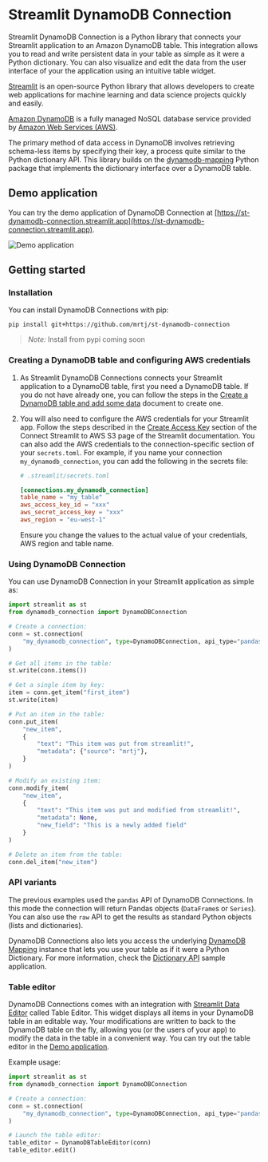 # Streamlit DynamoDB Connection

Streamlit DynamoDB Connection is a Python library that connects your Streamlit application to an Amazon DynamoDB table. This integration allows you to read and write persistent data in your table as simple as it were a Python dictionary. You can also visualize and edit the data from the user interface of your the application using an intuitive table widget.

[Streamlit](https://streamlit.io) is an open-source Python library that allows developers to create web applications for machine learning and data science projects quickly and easily.

[Amazon DynamoDB](https://aws.amazon.com/dynamodb/) is a fully managed NoSQL database service provided by [Amazon Web Services (AWS)](http://aws.amazon.com).

The primary method of data access in DynamoDB involves retrieving schema-less items by specifying their key, a process quite similar to the Python dictionary API. This library builds on the [dynamodb-mapping](https://github.com/mrtj/dynamodb-mapping) Python package that implements the dictionary interface over a DynamoDB table.

## Demo application

You can try the demo application of DynamoDB Connection at [https://st-dynamodb-connection.streamlit.app](https://st-dynamodb-connection.streamlit.app).

![Demo application](https://github.com/mrtj/st-dynamodb-connection/blob/main/docs/pandas_api.png?raw=true "Demo application")

## Getting started

### Installation

You can install DynamoDB Connections with pip:

```shell
pip install git+https://github.com/mrtj/st-dynamodb-connection
```

> *Note:* Install from pypi coming soon

### Creating a DynamoDB table and configuring AWS credentials

1. As Streamlit DynamoDB Connections connects your Streamlit application to a DynamoDB table, first you need a DynamoDB table. If you do not have already one, you can follow the steps in the [Create a DynamoDB table and add some data](./docs/create_table.md) document to create one.

2. You will also need to configure the AWS credentials for your Streamlit app. Follow the steps described in the [Create Access Key](https://docs.streamlit.io/knowledge-base/tutorials/databases/aws-s3#create-access-keys) section of the Connect Streamlit to AWS S3 page of the Streamlit documentation. You can also add the AWS credentials to the connection-specific section of your `secrets.toml`. For example, if you name your connection `my_dynamodb_connection`, you can add the following in the secrets file:

    ```conf
    # .streamlit/secrets.toml

    [connections.my_dynamodb_connection]
    table_name = "my_table"
    aws_access_key_id = "xxx"
    aws_secret_access_key = "xxx"
    aws_region = "eu-west-1"
    ```

    Ensure you change the values to the actual value of your credentials, AWS region and table name.

### Using DynamoDB Connection

You can use DynamoDB Connection in your Streamlit application as simple as:

```python
import streamlit as st
from dynamodb_connection import DynamoDBConnection

# Create a connection:
conn = st.connection(
    "my_dynamodb_connection", type=DynamoDBConnection, api_type="pandas"
)

# Get all items in the table:
st.write(conn.items())

# Get a single item by key:
item = conn.get_item("first_item")
st.write(item)

# Put an item in the table:
conn.put_item(
    "new_item",
    {
        "text": "This item was put from streamlit!",
        "metadata": {"source": "mrtj"},
    }
)

# Modify an existing item:
conn.modify_item(
    "new_item",
    {
        "text": "This item was put and modified from streamlit!",
        "metadata": None,
        "new_field": "This is a newly added field"
    }
)

# Delete an item from the table:
conn.del_item("new_item")
```

### API variants

The previous examples used the `pandas` API of DynamoDB Connections. In this mode the connection will return Pandas objects (`DataFrame`s or `Series`). You can also use the `raw` API to get the results as standard Python objects (lists and dictionaries).

DynamoDB Connections also lets you access the underlying [DynamoDB Mapping](https://github.com/mrtj/dynamodb-mapping) instance that lets you use your table as if it were a Python Dictionary. For more information, check the [Dictionary API](examples/pages/3_Dictionary_API.py) sample application.

### Table editor

DynamoDB Connections comes with an integration with [Streamlit Data Editor](https://docs.streamlit.io/library/api-reference/data/st.data_editor) called Table Editor. This widget displays all items in your DynamoDB table in an editable way. Your modifications are written to back to the DynamoDB table on the fly, allowing you (or the users of your app) to modify the data in the table in a convenient way. You can try out the table editor in the [Demo application](#demo-application).

Example usage:

```python
import streamlit as st
from dynamodb_connection import DynamoDBConnection

# Create a connection:
conn = st.connection(
    "my_dynamodb_connection", type=DynamoDBConnection, api_type="pandas"
)

# Launch the table editor:
table_editor = DynamoDBTableEditor(conn)
table_editor.edit()
```
